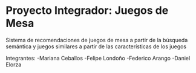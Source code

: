 # Proyecto Integrador: Juegos de Mesa
Sistema de recomendaciones de juegos de mesa a partir de la búsqueda semántica y juegos similares a partir de las características de los juegos

Integrantes:
-Mariana Ceballos
-Felipe Londoño
-Federico Arango
-Daniel Elorza

